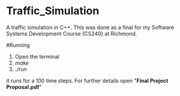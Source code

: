 # Traffic_Simulation
A traffic simulation in C++. This was done as a final for my Software Systems Development Course (CS240) at Richmond.

#Running
1) Open the terminal
2) *make*
3) *./run*

it runs for a 100 time steps.
For further details open "**Final Project Proposal.pdf**"
